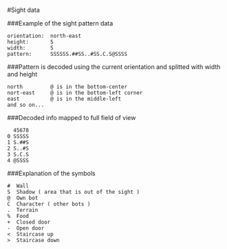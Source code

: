 #Sight data

###Example of the sight pattern data
```
orientation:  north-east
height:       5
width:        5
pattern:      SSSSSS.##SS..#SS.C.S@SSSS
```

###Pattern is decoded using the current orientation and splitted with width and height
```
north         @ is in the bottom-center
nort-east     @ is in the bottom-left corner
east          @ is in the middle-left
and so on...
```
###Decoded info mapped to full field of view
```
  45678
0 SSSSS
1 S.##S
2 S..#S
3 S.C.S
4 @SSSS
```

###Explanation of the symbols
```
#  Wall
S  Shadow ( area that is out of the sight )
@  Own bot
C  Character ( other bots )
.  Terrain
%  Food
+  Closed door
-  Open door
<  Staircase up    
>  Staircase down  
```

